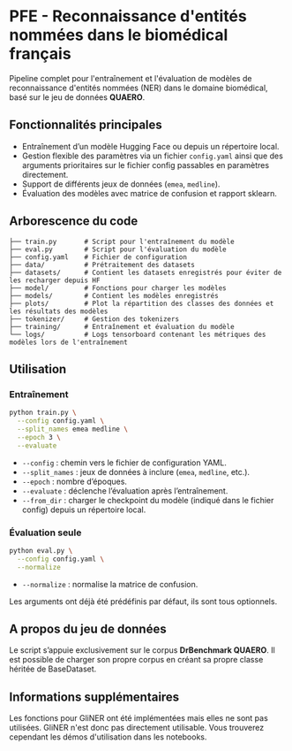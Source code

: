 # PFE - Reconnaissance d'entités nommées dans le biomédical français

Pipeline complet pour l'entraînement et l'évaluation de modèles de reconnaissance d'entités nommées (NER) dans le domaine biomédical, basé sur le jeu de données **QUAERO**.

## Fonctionnalités principales

- Entraînement d’un modèle Hugging Face ou depuis un répertoire local.
- Gestion flexible des paramètres via un fichier `config.yaml` ainsi que des arguments prioritaires sur le fichier config passables en paramètres directement.
- Support de différents jeux de données (`emea`, `medline`).
- Évaluation des modèles avec matrice de confusion et rapport sklearn.

## Arborescence du code 

```
├── train.py       # Script pour l'entraînement du modèle
├── eval.py        # Script pour l'évaluation du modèle
├── config.yaml    # Fichier de configuration 
├── data/          # Prétraitement des datasets
├── datasets/      # Contient les datasets enregistrés pour éviter de les recharger depuis HF
├── model/         # Fonctions pour charger les modèles
├── models/        # Contient les modèles enregistrés
├── plots/         # Plot la répartition des classes des données et les résultats des modèles
├── tokenizer/     # Gestion des tokenizers
├── training/      # Entraînement et évaluation du modèle
└── logs/          # Logs tensorboard contenant les métriques des modèles lors de l'entraînement 
```

## Utilisation

### Entraînement

```bash
python train.py \
  --config config.yaml \
  --split_names emea medline \
  --epoch 3 \
  --evaluate
```

- `--config` : chemin vers le fichier de configuration YAML.
- `--split_names` : jeux de données à inclure (`emea`, `medline`, etc.).
- `--epoch` : nombre d’époques.
- `--evaluate` : déclenche l’évaluation après l’entraînement.
- `--from_dir` : charger le checkpoint du modèle (indiqué dans le fichier config) depuis un répertoire local.

### Évaluation seule

```bash
python eval.py \
  --config config.yaml \
  --normalize
```

- `--normalize` : normalise la matrice de confusion.

Les arguments ont déjà été prédéfinis par défaut, ils sont tous optionnels. 

## A propos du jeu de données

Le script s’appuie exclusivement sur le corpus **DrBenchmark QUAERO**.
Il est possible de charger son propre corpus en créant sa propre classe héritée de BaseDataset.

## Informations supplémentaires

Les fonctions pour GliNER ont été implémentées mais elles ne sont pas utilisées. GliNER n'est donc pas directement utilisable.
Vous trouverez cependant les démos d'utilisation dans les notebooks. 
